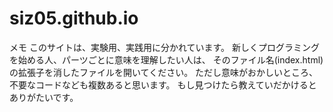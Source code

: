 # siz05.github.io
メモ
このサイトは、実験用、実践用に分かれています。
新しくプログラミングを始める人、パーツごとに意味を理解したい人は、
そのファイル名(index.html)の拡張子を消したファイルを開いてください。
ただし意味がおかしいところ、不要なコードなども複数あると思います。
もし見つけたら教えていだかけるとありがたいです。
